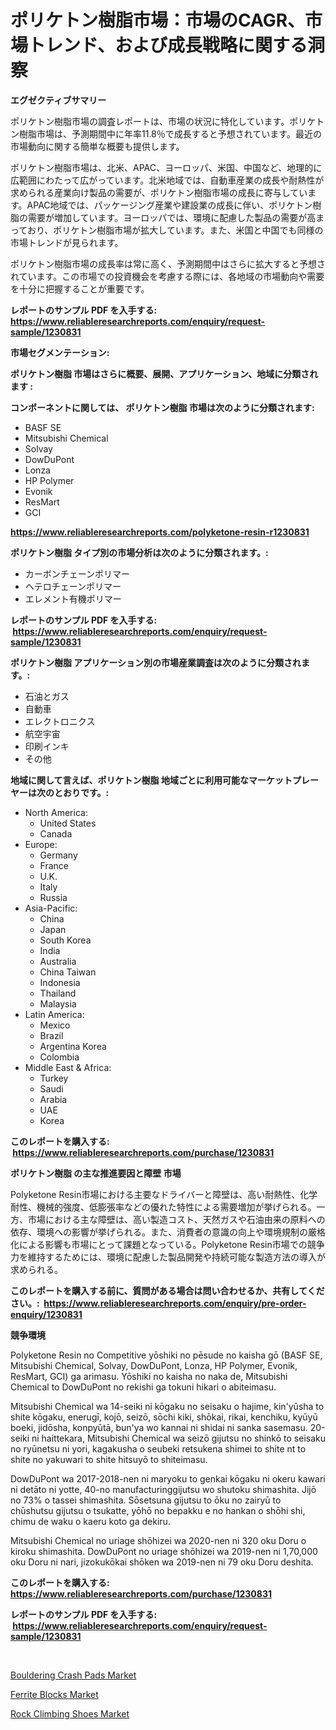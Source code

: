 <p><h1>ポリケトン樹脂市場：市場のCAGR、市場トレンド、および成長戦略に関する洞察</h1></p><p><strong>エグゼクティブサマリー</strong></p>
<p><p>ポリケトン樹脂市場の調査レポートは、市場の状況に特化しています。ポリケトン樹脂市場は、予測期間中に年率11.8％で成長すると予想されています。最近の市場動向に関する簡単な概要も提供します。</p><p>ポリケトン樹脂市場は、北米、APAC、ヨーロッパ、米国、中国など、地理的に広範囲にわたって広がっています。北米地域では、自動車産業の成長や耐熱性が求められる産業向け製品の需要が、ポリケトン樹脂市場の成長に寄与しています。APAC地域では、パッケージング産業や建設業の成長に伴い、ポリケトン樹脂の需要が増加しています。ヨーロッパでは、環境に配慮した製品の需要が高まっており、ポリケトン樹脂市場が拡大しています。また、米国と中国でも同様の市場トレンドが見られます。</p><p>ポリケトン樹脂市場の成長率は常に高く、予測期間中はさらに拡大すると予想されています。この市場での投資機会を考慮する際には、各地域の市場動向や需要を十分に把握することが重要です。</p></p>
<p><strong>レポートのサンプル PDF を入手する: <a href="https://www.reliableresearchreports.com/enquiry/request-sample/1230831">https://www.reliableresearchreports.com/enquiry/request-sample/1230831</a></strong></p>
<p><strong>市場セグメンテーション:</strong></p>
<p><strong> ポリケトン樹脂 市場はさらに概要、展開、アプリケーション、地域に分類されます :</strong></p>
<p><strong>コンポーネントに関しては、 ポリケトン樹脂 市場は次のように分類されます: &nbsp;</strong></p>
<p><ul><li>BASF SE</li><li>Mitsubishi Chemical</li><li>Solvay</li><li>DowDuPont</li><li>Lonza</li><li>HP Polymer</li><li>Evonik</li><li>ResMart</li><li>GCI</li></ul></p>
<p><strong><a href="https://www.reliableresearchreports.com/polyketone-resin-r1230831">https://www.reliableresearchreports.com/polyketone-resin-r1230831</a></strong></p>
<p><strong> ポリケトン樹脂 タイプ別の市場分析は次のように分類されます。:</strong></p>
<p><ul><li>カーボンチェーンポリマー</li><li>ヘテロチェーンポリマー</li><li>エレメント有機ポリマー</li></ul></p>
<p><strong>レポートのサンプル PDF を入手する: &nbsp;<a href="https://www.reliableresearchreports.com/enquiry/request-sample/1230831">https://www.reliableresearchreports.com/enquiry/request-sample/1230831</a></strong></p>
<p><strong> ポリケトン樹脂 アプリケーション別の市場産業調査は次のように分類されます。:</strong></p>
<p><ul><li>石油とガス</li><li>自動車</li><li>エレクトロニクス</li><li>航空宇宙</li><li>印刷インキ</li><li>その他</li></ul></p>
<p><strong>地域に関して言えば、ポリケトン樹脂 地域ごとに利用可能なマーケットプレーヤーは次のとおりです。:</strong></p>
<p><ul>
    <li>
        North America:
        <ul>
            <li>United States</li>
            <li>Canada</li>
        </ul>
    </li>
    <li>
        Europe:
        <ul>
            <li>Germany</li>
            <li>France</li>
            <li>U.K.</li>
            <li>Italy</li>
            <li>Russia</li>
        </ul>
    </li>
    <li>
        Asia-Pacific:
        <ul>
            <li>China</li>
            <li>Japan</li>
            <li>South Korea</li>
            <li>India</li>
            <li>Australia</li>
            <li>China Taiwan</li>
            <li>Indonesia</li>
            <li>Thailand</li>
            <li>Malaysia</li>
        </ul>
    </li>
    <li>
        Latin America:
        <ul>
            <li>Mexico</li>
            <li>Brazil</li>
            <li>Argentina Korea</li>
            <li>Colombia</li>
        </ul>
    </li>
    <li>
        Middle East & Africa:
        <ul>
            <li>Turkey</li>
            <li>Saudi</li>
            <li>Arabia</li>
            <li>UAE</li>
            <li>Korea</li>
        </ul>
    </li>
    </ul></p>
<p><strong>このレポートを購入する: &nbsp;<a href="https://www.reliableresearchreports.com/purchase/1230831">https://www.reliableresearchreports.com/purchase/1230831</a></strong></p>
<p><strong>ポリケトン樹脂 の主な推進要因と障壁 市場</strong></p>
<p><p>Polyketone Resin市場における主要なドライバーと障壁は、高い耐熱性、化学耐性、機械的強度、低膨張率などの優れた特性による需要増加が挙げられる。一方、市場における主な障壁は、高い製造コスト、天然ガスや石油由来の原料への依存、環境への影響が挙げられる。また、消費者の意識の向上や環境規制の厳格化による影響も市場にとって課題となっている。Polyketone Resin市場での競争力を維持するためには、環境に配慮した製品開発や持続可能な製造方法の導入が求められる。</p></p>
<p><strong>このレポートを購入する前に、質問がある場合は問い合わせるか、共有してください。:&nbsp; <a href="https://www.reliableresearchreports.com/enquiry/pre-order-enquiry/1230831">https://www.reliableresearchreports.com/enquiry/pre-order-enquiry/1230831</a></strong></p>
<p><strong>競争環境</strong></p>
<p><p>Polyketone Resin no Competitive yōshiki no pēsude no kaisha gō (BASF SE, Mitsubishi Chemical, Solvay, DowDuPont, Lonza, HP Polymer, Evonik, ResMart, GCI) ga arimasu. Yōshiki no kaisha no naka de, Mitsubishi Chemical to DowDuPont no rekishi ga tokuni hikari o abiteimasu. </p><p>Mitsubishi Chemical wa 14-seiki ni kōgaku no seisaku o hajime, kin'yūsha to shite kōgaku, enerugī, kojō, seizō, sōchi kiki, shōkai, rikai, kenchiku, kyūyū boeki, jidōsha, konpyūtā, bun'ya wo kannai ni shidai ni sanka sasemasu. 20-seiki ni haittekara, Mitsubishi Chemical wa seizō gijutsu no shinkō to seisaku no ryūnetsu ni yori, kagakusha o seubeki retsukena shimei to shite nt to shite no yakuwari to shite hitsuyō to shiteimasu. </p><p>DowDuPont wa 2017-2018-nen ni maryoku to genkai kōgaku ni okeru kawari ni detāto ni yotte, 40-no manufacturinggijutsu wo shutoku shimashita. Jijō no 73% o tassei shimashita. Sōsetsuna gijutsu to ōku no zairyū to chūshutsu gijutsu o tsukatte, yōhō no bepakku e no hankan o shōhi shi, chimu de waku o kaeru koto ga dekiru. </p><p>Mitsubishi Chemical no uriage shōhizei wa 2020-nen ni 320 oku Doru o kiroku shimashita. DowDuPont no uriage shōhizei wa 2019-nen ni 1,70,000 oku Doru ni nari, jizokukōkai shōken wa 2019-nen ni 79 oku Doru deshita.</p></p>
<p><strong>このレポートを購入する: &nbsp; <a href="https://www.reliableresearchreports.com/purchase/1230831">https://www.reliableresearchreports.com/purchase/1230831</a></strong></p>
<p><strong>レポートのサンプル PDF を入手する: &nbsp;<a href="https://www.reliableresearchreports.com/enquiry/request-sample/1230831">https://www.reliableresearchreports.com/enquiry/request-sample/1230831</a></strong><strong></strong></p>
<p>&nbsp;</p>
<p><p><a href="https://www.linkedin.com/pulse/bouldering-crash-pads-market-key-successful-business-strategy-udulf?trackingId=G%2FPQNcLBZtH02lhot4L%2F2Q%3D%3D">Bouldering Crash Pads Market</a></p><p><a href="https://www.linkedin.com/pulse/ferrite-blocksnbspmarket-focuses-market-share-size-projected-1hfsc?trackingId=yGVwIQTXuVSdE29lIEJN9A%3D%3D">Ferrite Blocks Market</a></p><p><a href="https://www.linkedin.com/pulse/decoding-rock-climbing-shoes-market-metrics-share-trends-growth-ibbef?trackingId=Li8KWSAgJfKGDrVRaTJmBg%3D%3D">Rock Climbing Shoes Market</a></p></p>